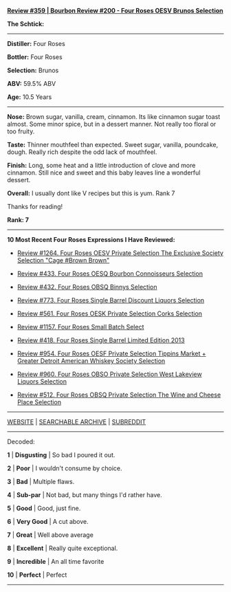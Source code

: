 
[**Review #359 | Bourbon Review #200 - Four Roses OESV Brunos Selection**]( https://t8ke.review/review-359-four-roses-private-selection-oesv-brunos/)

**The Schtick:** 

-----

**Distiller:** Four Roses

**Bottler:** Four Roses

**Selection:** Brunos

**ABV:** 59.5% ABV

**Age:** 10.5 Years 

-----

**Nose:**  Brown sugar, vanilla, cream, cinnamon. Its like cinnamon sugar toast almost. Some minor spice, but in a dessert manner. Not really too floral or too fruity.

**Taste:** Thinner mouthfeel than expected. Sweet sugar, vanilla, poundcake, dough. Really rich despite the odd lack of mouthfeel.

**Finish:** Long, some heat and a little introduction of clove and more cinnamon. Still nice and sweet and this baby leaves line a wonderful dessert.

**Overall:** I usually dont like V recipes but this is yum. Rank 7

Thanks for reading!

**Rank: 7**

----- 

**10 Most Recent Four Roses Expressions I Have Reviewed:** 

- [Review #1264. Four Roses OESV Private Selection The Exclusive Society Selection "Cage #Brown Brown"]( https://t8ke.review/review-1264-four-roses-oesv-private-selection-the-exclusive-society-selection-cage-brown-brown) 

- [Review #433. Four Roses OESQ Bourbon Connoisseurs Selection]( https://t8ke.review/review-433-four-roses-oesq-bourbon-connoisseurs/) 

- [Review #432. Four Roses OBSQ Binnys Selection]( https://t8ke.review/review-432-four-roses-obsq-binnys/) 

- [Review #773. Four Roses Single Barrel Discount Liquors Selection]( https://t8ke.review/review-773-four-roses-single-barrel-obsv-discount-liquors-selection/) 

- [Review #561. Four Roses OESK Private Selection Corks Selection]( https://t8ke.review/review-561-four-roses-private-selection-oesk-corks-selection/) 

- [Review #1157. Four Roses Small Batch Select]( https://t8ke.review/review-1157-four-roses-small-batch-select/) 

- [Review #418. Four Roses Single Barrel Limited Edition 2013]( https://t8ke.review/review-418-four-roses-single-barrel-limited-edition-2013-obsk/) 

- [Review #954. Four Roses OESF Private Selection Tippins Market + Greater Detroit American Whiskey Society Selection]( https://t8ke.review/review-954-four-roses-private-selection-oesf-tippins-market-greater-detroit-american-whiskey-society-selection/) 

- [Review #960. Four Roses OBSO Private Selection West Lakeview Liquors Selection]( https://t8ke.review/review-960-four-roses-private-selection-obso-west-lakeview-liquors-selection/) 

- [Review #512. Four Roses OBSQ Private Selection The Wine and Cheese Place Selection]( https://t8ke.review/review-512-four-roses-obsq-the-wine-and-cheese-place/) 

-----

[WEBSITE](https://t8ke.review) | [SEARCHABLE ARCHIVE](https://t8ke.review/review-archive/) | [SUBREDDIT](https://reddit.com/r/t8kereviews)

-----

Decoded:

**1** | **Disgusting** | So bad I poured it out.

**2** | **Poor** | I wouldn't consume by choice.

**3** | **Bad** | Multiple flaws.

**4** | **Sub-par** | Not bad, but many things I'd rather have.

**5** | **Good** | Good, just fine.

**6** | **Very Good** | A cut above.

**7** | **Great** | Well above average

**8** | **Excellent** | Really quite exceptional.

**9** | **Incredible** | An all time favorite

**10** | **Perfect** | Perfect

----

